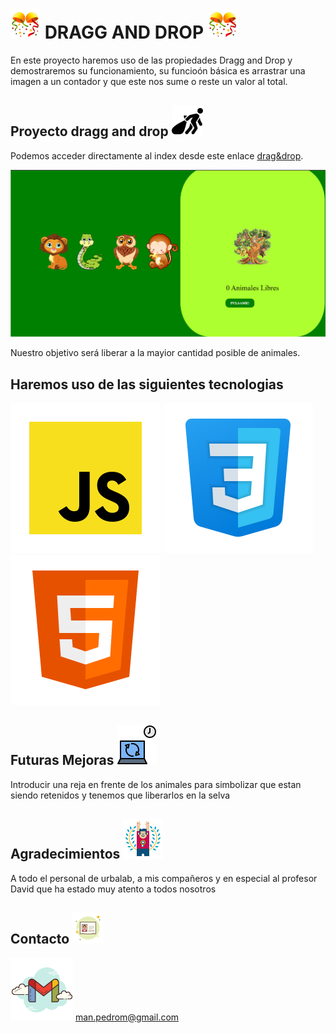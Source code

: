 # ![html](/img/confeti.png) DRAGG AND DROP ![html](/img/confeti.png)

En este proyecto haremos uso de las propiedades Dragg and Drop y demostraremos su funcionamiento, su funcioón básica es arrastrar una imagen a un contador y que este nos sume o reste un valor al total.
## Proyecto dragg and drop  ![dragg](/img/dragg.png)

Podemos acceder directamente al index desde este enlace [drag&drop](https://github.com/PeterManga/Dragg-and-Drop/blob/c4412d9cb5a0a06a238a06c781a25a279ab67c68/index.html).

![demo](/img/demo2.png)

Nuestro objetivo será liberar a la mayior cantidad posible de animales.
## Haremos uso de las siguientes tecnologias

![html](/img/javascript.png) ![html](/img/css.png) ![html](/img/html.png)

## Futuras Mejoras ![updates](/img/update.png)
Introducir una reja en frente de los animales para simbolizar que estan  siendo retenidos y tenemos que liberarlos en la selva

## Agradecimientos ![congrats](/img/agradecimientos.png)
A todo el personal de urbalab, a mis compañeros y en especial al profesor David que ha estado muy atento a todos nosotros

## Contacto ![contacto](/img/contacto.png)

![gmail](/img/GMAIL.png) man.pedrom@gmail.com





